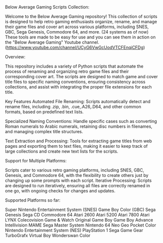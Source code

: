 Below Average Gaming Scripts Collection:

Welcome to the Below Average Gaming repository! This collection of scripts is designed to help retro gaming enthusiasts organize, rename, and manage their game files and cover art across various platforms, including SNES, GBC, Sega Genesis, Commodore 64, and more. (24 systems as of now) 
These tools are made to be easy for use and you can see them in action on the "Below Average Gaming" Youtube channel. (https://www.youtube.com/channel/UCyG6VwGcUodVTCFEnqiCFDg)

Overview:

This repository includes a variety of Python scripts that automate the process of renaming and organizing retro game files and their corresponding cover art. The scripts are designed to match game and cover title files to specific naming conventions, ensuring consistency across collections, and assist with integrating the proper file extensions for each title.

Key Features
Automated File Renaming: Scripts automatically detect and rename files, including .zip, .bin, .cue,.A26,.D64, and other common formats, based on predefined text lists.

Specialized Naming Conventions: Handle specific cases such as converting Roman numerals to Arabic numerals, retaining disc numbers in filenames, and managing complex title structures.

Text Extraction and Processing: Tools for extracting game titles from web pages and exporting them to text files, making it easier to keep track of large collections and create new text lists for the scripts.

Support for Multiple Platforms:

Scripts cater to various retro gaming platforms, including SNES, GBC, Genesis, and Commodore 64, with the flexibility to create others just by changing up some prompts with each script.
Iterative Processing: Scripts are designed to run iteratively, ensuring all files are correctly renamed in one go, with ongoing checks for changes and updates.

Supported Platforms so far:

Super Nintendo Entertainment System (SNES)
Game Boy Color (GBC)
Sega Genesis
Sega CD
Commodore 64
Atari 2600
Atari 5200
Atari 7800
Atari LYNX
Colecovision
Game & Watch
Original Game Boy
Game Boy Advance
Intellivision
MAME
Sega Master System
Nintendo 64
Neo Geo Pocket Color
Nintendo Entertainment System (NES)
PlayStation 1
Sega Game Gear
TurboGrafx
Virtual Boy
Wonderswan Color


